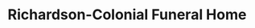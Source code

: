 ---
title: "Richardson-Colonial Funeral Home"
url: /port-lavaca/richardson-colonial-funeral-home/
shop: funeral directors
---